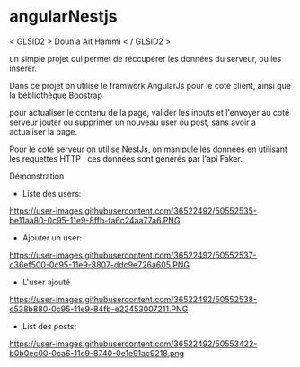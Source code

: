 # angularNestjs

< GLSID2 > Dounia Ait Hammi < / GLSID2 >

un simple projet qui permet de réccupérer les données du serveur, ou les insérer.

Dans ce projet on utilise le framwork AngularJs pour le coté client, ainsi que la bébliothèque Boostrap

pour actualiser le contenu de la page, valider les inputs et l'envoyer au coté serveur jouter ou supprimer un nouveau user ou post, sans avoir a actualiser la page.

Pour le coté serveur on utilise NestJs, on manipule les données en utilisant les requettes HTTP , ces données sont générés par l'api Faker.


Démonstration
- Liste des users: 

https://user-images.githubusercontent.com/36522492/50552535-be11aa80-0c95-11e9-8ffb-fa6c24aa77a6.PNG

 - Ajouter un user:
 
https://user-images.githubusercontent.com/36522492/50552537-c36ef500-0c95-11e9-8807-ddc9e726a605.PNG

- L'user ajouté

https://user-images.githubusercontent.com/36522492/50552538-c538b880-0c95-11e9-84fb-e22453007211.PNG

- List des posts:

https://user-images.githubusercontent.com/36522492/50553422-b0b0ec00-0ca6-11e9-8740-0e1e91ac9218.png
